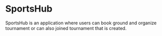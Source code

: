 # SportsHub
SportsHub is an application where users can book ground and organize tournament or can also joined tournament that is created.
